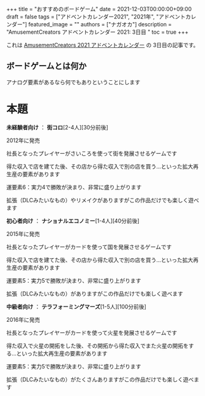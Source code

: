 +++
title =  "おすすめのボードゲーム"
date = 2021-12-03T00:00:00+09:00
draft = false
tags = ["アドベントカレンダー2021", "2021年", "アドベントカレンダー"]
featured_image = ""
authors = ["ナガオカ"]
description = "AmusementCreators アドベントカレンダー 2021: 3日目 "
toc = true
+++

これは [AmusementCreators 2021 アドベントカレンダー](https://adventar.org/calendars/6940) の 3日目の記事です。

## ボードゲームとは何か

アナログ要素があるなら何でもありということにします

# 本題


**未経験者向け** ： **街コロ**[2-4人][30分前後]

2012年に発売

社長となったプレイヤーがさいころを使って街を発展させるゲームです

得た収入で店を建てた後、その店から得た収入で別の店を買う…といった拡大再生産の要素があります

運要素6：実力4で勝敗が決まり、非常に盛り上がります

拡張（DLCみたいなもの）やリメイクがありますがこの作品だけでも楽しく遊べます


**初心者向け** ： **ナショナルエコノミー**[1-4人][40分前後]

2015年に発売

社長となったプレイヤーがカードを使って国を発展させるゲームです

得た収入で店を建てた後、その店から得た収入で別の店を買う…といった拡大再生産の要素があります

運要素5：実力5で勝敗が決まり、非常に盛り上がります

拡張（DLCみたいなもの）がありますがこの作品だけでも楽しく遊べます


**中級者向け** ： **テラフォーミングマーズ**[1-5人][100分前後]

2016年に発売

社長となったプレイヤーがカードを使って火星を発展させるゲームです

得た収入で火星の開拓をした後、その開拓から得た収入でまた火星の開拓をする…といった拡大再生産の要素があります

運要素5：実力5で勝敗が決まり、非常に盛り上がります

拡張（DLCみたいなもの）がたくさんありますがこの作品だけでも楽しく遊べます